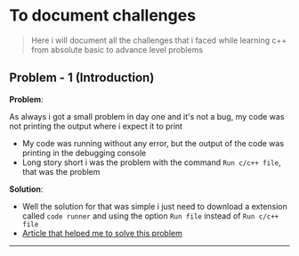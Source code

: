 # To document challenges

> Here i will document all the challenges that i faced while learning c++ from absolute basic to advance level problems

## Problem - 1 (Introduction)

**Problem**:

  As always i got a small problem in day one and it's not a bug, my code was not printing the output where i expect it to print

- My code was running without any error, but the output of the code was printing in the debugging console
- Long story short i was the problem with the command `Run c/c++ file`, that was the problem

**Solution**:

- Well the solution for that was simple i just need to download a extension called `code runner` and using the option `Run file` instead of `Run c/c++ file`
- [Article that helped me to solve this problem](https://www.freecodecamp.org/news/how-to-write-and-run-c-cpp-code-on-visual-studio-code/)

---
